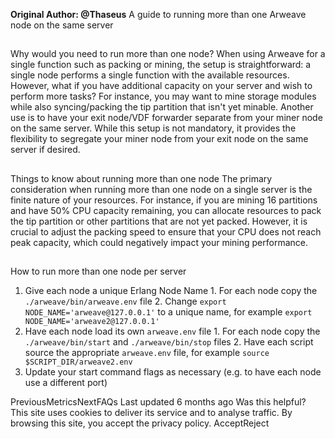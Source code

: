 **Original Author: @Thaseus**
A guide to running more than one Arweave node on the same server
## 
Why would you need to run more than one node?
When using Arweave for a single function such as packing or mining, the setup is straightforward: a single node performs a single function with the available resources. However, what if you have additional capacity on your server and wish to perform more tasks? For instance, you may want to mine storage modules while also syncing/packing the tip partition that isn't yet minable. Another use is to have your exit node/VDF forwarder separate from your miner node on the same server. While this setup is not mandatory, it provides the flexibility to segregate your miner node from your exit node on the same server if desired.
## 
Things to know about running more than one node
The primary consideration when running more than one node on a single server is the finite nature of your resources. For instance, if you are mining 16 partitions and have 50% CPU capacity remaining, you can allocate resources to pack the tip partition or other partitions that are not yet packed. However, it is crucial to adjust the packing speed to ensure that your CPU does not reach peak capacity, which could negatively impact your mining performance.
## 
How to run more than one node per server
  1. Give each node a unique Erlang Node Name
    1. For each node copy the `./arweave/bin/arweave.env` file
    2. Change `export NODE_NAME='arweave@127.0.0.1'` to a unique name, for example `export NODE_NAME='arweave2@127.0.0.1'`
  2. Have each node load its own `arweave.env` file
    1. For each node copy the `./arweave/bin/start` and `./arweave/bin/stop` files
    2. Have each script source the appropriate `arweave.env` file, for example `source $SCRIPT_DIR/arweave2.env`
  3. Update your start command flags as necessary (e.g. to have each node use a different port)


PreviousMetricsNextFAQs
Last updated 6 months ago
Was this helpful?
This site uses cookies to deliver its service and to analyse traffic. By browsing this site, you accept the privacy policy.
AcceptReject
